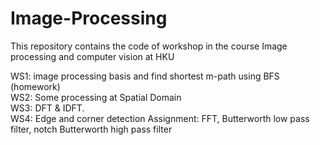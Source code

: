 # Image-Processing
This repository contains the code of workshop in the course Image processing and computer vision at HKU

WS1: image processing basis and find shortest m-path using BFS (homework)  
WS2: Some processing at Spatial Domain  
WS3: DFT & IDFT.  
WS4: Edge and corner detection
Assignment: FFT, Butterworth low pass filter, notch Butterworth high pass filter

